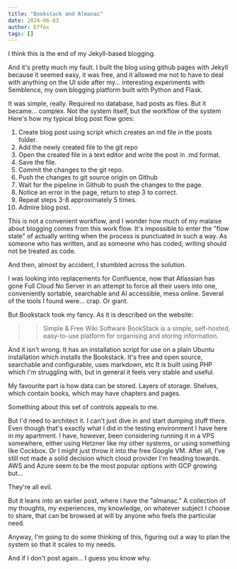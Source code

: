 ```yaml
---
title: "Bookstack and Almanac"
date: 2024-06-03
author: Effex
tags: []
---
```


I think this is the end of my Jekyll-based blogging.

And it's pretty much my fault. I built the blog using github pages with Jekyll because it seemed easy, it was free, and it allowed me not to have to deal with anything on the UI side after my... interesting experiments with Semblence, my own blogging platform built with Python and Flask.

It was simple, really. Required no database, had posts as files. But it became... complex. Not the system itself, but the workflow of the system Here's how my typical blog post flow goes:

1) Create blog post using script which creates an md file in the posts folder.
2) Add the newly created file to the git repo
3) Open the created file in a text editor and write the post in .md format.
4) Save the file.
5) Commit the changes to the git repo.
6) Push the changes to git source origin on Github
7) Wait for the pipeline in Github to push the changes to the page.
8) Notice an error in the page, return to step 3 to correct.
9) Repeat steps 3-8 approximately 5 times.
10) Admire blog post.

This is not a convenient workflow, and I wonder how much of my malaise about blogging comes from this work flow. It's impossible to enter the "flow state" of actually writing when the process is punctuated in such a way. As someone who has written, and as someone who has coded, writing should not be treated as code.

And then, almost by accident, I stumbled across the solution.

I was looking into replacements for Confluence, now that Atlassian has gone Full Cloud No Server in an attempt to force all their users into one, conveniently sortable, searchable and AI accessible, mess online. Several of the tools I found were... crap. Or giant.

But Bookstack took my fancy. As it is described on the website:

>> Simple & Free Wiki Software
>> BookStack is a simple, self-hosted, easy-to-use platform for organising and storing information.

And it isn't wrong. It has an installation script for use on a plain Ubuntu installation which installs the Bookstack. It's free and open source, searchable and configurable, uses markdown, etc It *is* built using PHP which I'm struggling with, but in general it feels very stable and useful.

My favourite part is how data can be stored. Layers of storage. Shelves, which contain books, which may have chapters and pages.

Something about this set of controls appeals to me.

But I'd need to architect it. I can't just dive in and start dumping stuff there. Even though that's exactly what I did in the testing environment I have here in my apartment. I have, however, been considering running it in a VPS somewhere, either using Hetzner like my other systems, or using something like Cockbox. Or I might just throw it into the free Google VM. After all, I've still not made a solid decision which cloud provider I'm heading towards. AWS and Azure seem to be the most popular options with GCP growing but...

They're all evil.

But it leans into an earlier post, where i have the "almanac." A collection of my thoughts, my experiences, my knowledge, on whatever subject I choose to share, that can be browsed at will by anyone who feels the particular need.

Anyway, I'm going to do some thinking of this, figuring out a way to plan the system so that it scales to my needs.

And if I don't post again... I guess you know why.